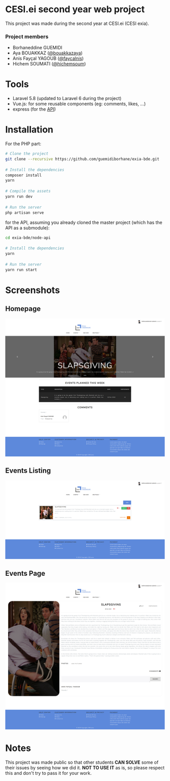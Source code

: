# CESI.ei second year web project
This project was made during the second year at CESI.ei (CESI exia).

### Project members
* Borhaneddine GUEMIDI
* Aya BOUAKKAZ ([@bouakkazaya](https://github.com/bouakkazaya))
* Anis Fayçal YAGOUB ([@faycalnis](https://github.com/faycalnis))
* Hichem SOUMATI ([@hichemsoum](https://github.com/hichemsoum))

# Tools
* Laravel 5.8 (updated to Laravel 6 during the project)
* Vue.js: for some reusable components (eg: comments, likes, ...)
* express (for the [API](https://github.com/hichemsoum/exia-bde-api))

# Installation
For the PHP part:
```bash
# Clone the project
git clone --recursive https://github.com/guemidiborhane/exia-bde.git

# Install the dependencies
composer install
yarn

# Compile the assets
yarn run dev

# Run the server
php artisan serve
```

for the API, assuming you already cloned the master project (which has the API as a submodule):
```bash
cd exia-bde/node-api

# Install the dependencies
yarn

# Run the server
yarn run start
```

# Screenshots

## Homepage

![Homepage](screenshots/homepage.png?raw=true)

## Events Listing

![Events index page](screenshots/events@index.png?raw=true)

## Events Page

![Events show page](screenshots/events@show.png?raw=true)

# Notes
This project was made public so that other students **CAN SOLVE** some of their issues by seeing how we did it. **NOT TO USE IT** as is, so please respect this and don't try to pass it for your work.

